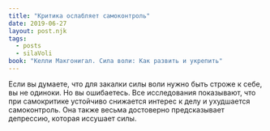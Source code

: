 ```yaml
---
title: "Критика ослабляет самоконтроль"
date: 2019-06-27
layout: post.njk
tags:
  - posts
  - silaVoli
book: "Келли Макгонигал. Сила воли: Как развить и укрепить"
---
```


Если вы думаете, что для закалки силы воли нужно быть строже к себе, вы не одиноки. Но вы ошибаетесь. Все исследования показывают, что при самокритике устойчиво снижается интерес к делу и ухудшается самоконтроль. Она также весьма достоверно предсказывает депрессию, которая иссушает силы.
